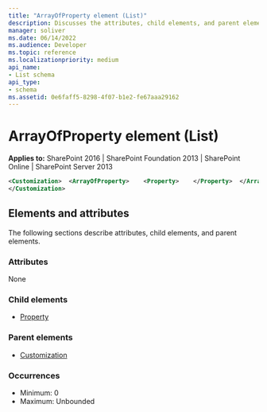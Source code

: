 ```yaml
---
title: "ArrayOfProperty element (List)"
description: Discusses the attributes, child elements, and parent elements for ArrayOfProperty element (List).
manager: soliver
ms.date: 06/14/2022
ms.audience: Developer
ms.topic: reference
ms.localizationpriority: medium
api_name:
- List schema
api_type:
- schema
ms.assetid: 0e6faff5-8298-4f07-b1e2-fe67aaa29162
---
```


# ArrayOfProperty element (List)

**Applies to:** SharePoint 2016 | SharePoint Foundation 2013 | SharePoint Online | SharePoint Server 2013

```XML
<Customization>  <ArrayOfProperty>    <Property>    </Property>  </ArrayOfProperty>
</Customization>
```

## Elements and attributes

The following sections describe attributes, child elements, and parent elements.

### Attributes

None

### Child elements

- [Property](property-element-list.md)

### Parent elements

- [Customization](customization-element-list.md)

### Occurrences

- Minimum: 0
- Maximum: Unbounded
